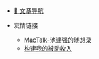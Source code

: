 <!-- _navbar.md -->

* [:guide_dog: 文章导航](/_sidebar.md)

* 友情链接
    * [MacTalk-池建强的随想录](https://macshuo.com/)
    * [构建我的被动收入](https://www.bmpi.dev)